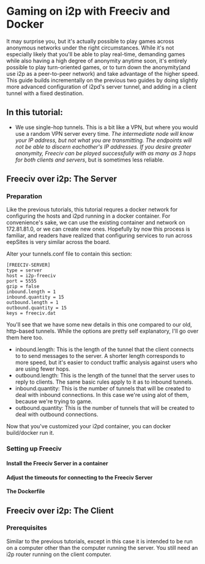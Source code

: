 Gaming on i2p with Freeciv and Docker
=====================================

It may surprise you, but it's actually possible to play games across anonymous
networks under the right circumstances. While it's not especially likely that
you'll be able to play real-time, demanding games while also having a high
degree of anonymity anytime soon, it's entirely possible to play turn-oriented
games, or to turn down the anonymity(and use i2p as a peer-to-peer network) and
take advantage of the higher speed. This guide builds incrementally on the
previous two guides by doing slightly more advanced configuration of i2pd's
server tunnel, and adding in a client tunnel with a fixed destination.

In this tutorial:
-----------------

  * We use single-hop tunnels. This is a bit like a VPN, but where you would use a random VPN server every time. *The intermediate node will know your IP address, but not what you are transmitting. The endpoints will not be able to discern eachother's IP addresses. If you desire greater anonymity, Freeciv can be played successfully with as many as 3 hops for both clients and servers*, but is sometimes less reliable.

Freeciv over i2p: The Server
----------------------------

### Preparation

Like the previous tutorials, this tutorial requres a docker network for
configuring the hosts and i2pd running in a docker container. For convenience's
sake, we can use the existing container and network on 172.81.81.0, or we can
create new ones. Hopefully by now this process is familiar, and readers have
realized that configuring services to run across eepSites is very similar across
the board.

Alter your tunnels.conf file to contain this section:

```
[FREECIV-SERVER]
type = server
host = i2p-freeciv
port = 5555
gzip = false
inbound.length = 1
inbound.quantity = 15
outbound.length = 1
outbound.quantity = 15
keys = freeciv.dat
```

You'll see that we have some new details in this one compared to our old,
http-based tunnels. While the options are pretty self explanatory, I'll go over
them here too.

  * inbound.length: This is the length of the tunnel that the client connects to to send messages to the server. A shorter length corresponds to more speed, but it's easier to conduct traffic analysis against users who are using fewer hops.
  * outbound.length: This is the length of the tunnel that the server uses to reply to clients. The same basic rules apply to it as to inbound tunnels.
  * inbound.quantity: This is the number of tunnels that will be created to deal with inbound connections. In this case we're using alot of them, because we're trying to game.
  * outbound.quantity: This is the number of tunnels that will be created to deal with outbound connections.

Now that you've customized your i2pd container, you can docker build/docker run
it.

### Setting up Freeciv

#### Install the Freeciv Server in a container

#### Adjust the timeouts for connecting to the Freeciv Server

#### The Dockerfile

Freeciv over i2p: The Client
----------------------------

### Prerequisites

Similar to the previous tutorials, except in this case it is intended to be run
on a computer other than the computer running the server. You still need an i2p
router running on the client computer.
